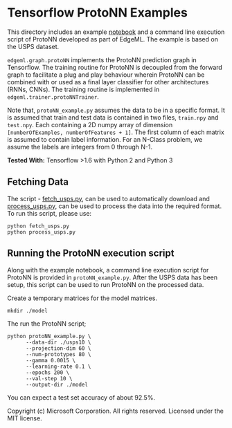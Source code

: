 # Tensorflow ProtoNN Examples

This directory includes an example [notebook](protoNN_example.ipynb)  and a
command line execution script of ProtoNN developed as part of EdgeML. The
example is based on the USPS dataset.

`edgeml.graph.protoNN` implements the ProtoNN prediction graph in Tensorflow.
The training routine for ProtoNN is decoupled from the forward graph to
facilitate a plug and play behaviour wherein ProtoNN can be combined with or
used as a final layer classifier for other architectures (RNNs, CNNs). The
training routine is implemented in `edgeml.trainer.protoNNTrainer`.

Note that, `protoNN_example.py` assumes the data to be in a specific format.  It
is assumed that train and test data is contained in two files, `train.npy` and
`test.npy`. Each containing a 2D numpy array of dimension `[numberOfExamples,
numberOfFeatures + 1]`. The first column of each matrix is assumed to contain
label information. For an N-Class problem, we assume the labels are integers
from 0 through N-1. 

**Tested With:** Tensorflow >1.6 with Python 2 and Python 3

## Fetching Data

The script - [fetch_usps.py](fetch_usps.py), can be used to  automatically
download and [process_usps.py](process_usps.py), can be used to process the
data into the required format.
 To run this script, please use:

    python fetch_usps.py
    python process_usps.py


## Running the ProtoNN execution script

Along with the example notebook, a command line execution script for ProtoNN is
provided in `protoNN_example.py`. After the USPS data has been setup, this
script can be used to run ProtoNN on the processed data.

Create a temporary matrices for the model matrices.
```
mkdir ./model
```

The run the ProtoNN script;

```
python protoNN_example.py \
      --data-dir ./usps10 \
      --projection-dim 60 \
      --num-prototypes 80 \
      --gamma 0.0015 \
      --learning-rate 0.1 \
      --epochs 200 \
      --val-step 10 \
      --output-dir ./model
```

You can expect a test set accuracy of about 92.5%.

Copyright (c) Microsoft Corporation. All rights reserved. 
Licensed under the MIT license.
